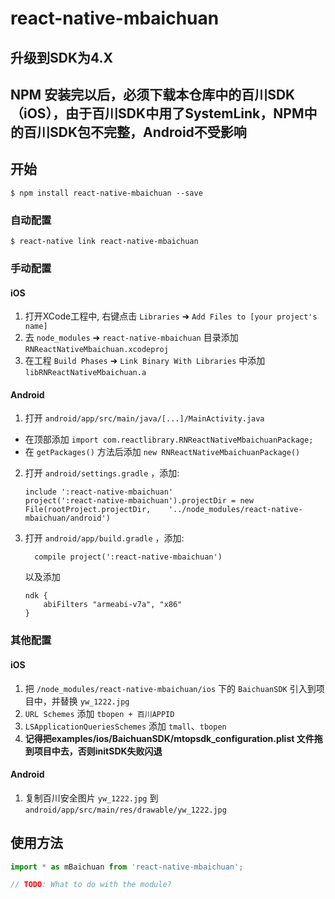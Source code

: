 
# react-native-mbaichuan

## 升级到SDK为4.X

## NPM 安装完以后，必须下载本仓库中的百川SDK（iOS），由于百川SDK中用了SystemLink，NPM中的百川SDK包不完整，Android不受影响

## 开始

`$ npm install react-native-mbaichuan --save`

### 自动配置

`$ react-native link react-native-mbaichuan`

### 手动配置


#### iOS

1. 打开XCode工程中, 右键点击 `Libraries` ➜ `Add Files to [your project's name]`
2. 去 `node_modules` ➜ `react-native-mbaichuan` 目录添加 `RNReactNativeMbaichuan.xcodeproj`
3. 在工程 `Build Phases` ➜ `Link Binary With Libraries` 中添加 `libRNReactNativeMbaichuan.a`

#### Android

1. 打开 `android/app/src/main/java/[...]/MainActivity.java`
  - 在顶部添加 `import com.reactlibrary.RNReactNativeMbaichuanPackage;`
  - 在 `getPackages()` 方法后添加 `new RNReactNativeMbaichuanPackage()`
2. 打开 `android/settings.gradle` ，添加:
  	```
  	include ':react-native-mbaichuan'
  	project(':react-native-mbaichuan').projectDir = new File(rootProject.projectDir, 	'../node_modules/react-native-mbaichuan/android')
  	```
3. 打开 `android/app/build.gradle` ，添加:
  	```
      compile project(':react-native-mbaichuan')
  	```
  	以及添加
  	```
  	ndk {
        abiFilters "armeabi-v7a", "x86"
    }
  	```


### 其他配置

#### iOS

1. 把 `/node_modules/react-native-mbaichuan/ios` 下的 `BaichuanSDK` 引入到项目中，并替换 `yw_1222.jpg`
2. `URL Schemes` 添加 `tbopen + 百川APPID` 
3. `LSApplicationQueriesSchemes` 添加 `tmall`、`tbopen`
4. **记得把examples/ios/BaichuanSDK/mtopsdk_configuration.plist 文件拖到项目中去，否则initSDK失败闪退**

#### Android

1. 复制百川安全图片 `yw_1222.jpg` 到 `android/app/src/main/res/drawable/yw_1222.jpg`


## 使用方法
```javascript
import * as mBaichuan from 'react-native-mbaichuan';

// TODO: What to do with the module?
```
  